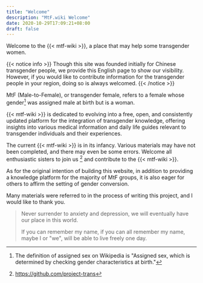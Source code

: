 ```yaml
---
title: "Welcome"
description: "MtF.wiki Welcome"
date: 2020-10-29T17:09:21+08:00
draft: false
---
```


Welcome to the {{< mtf-wiki >}}, a place that may help some transgender women.

{{< notice info >}}
Though this site was founded initially for Chinese transgender people, we provide this English page to show our visibility. However, if you would like to contribute information for the transgender people in your region, doing so is always welcomed.
{{< /notice >}}

MtF (Male-to-Female), or transgender female, refers to a female whose gender[^1] was assigned male at birth but is a woman.

{{< mtf-wiki >}} is dedicated to evolving into a free, open, and consistently updated platform for the integration of transgender knowledge, offering insights into various medical information and daily life guides relevant to transgender individuals and their experiences.

The current {{< mtf-wiki >}} is in its infancy. Various materials may have not been completed, and there may even be some errors. Welcome all enthusiastic sisters to join us [^2] and contribute to the {{< mtf-wiki >}}.

As for the original intention of building this website, in addition to providing a knowledge platform for the majority of MtF groups, it is also eager for others to affirm the setting of gender conversion.

Many materials were referred to in the process of writing this project, and I would like to thank you.

> Never surrender to anxiety and depression, we will eventually have our place in this world.
>
> If you can remember my name, if you can all remember my name, maybe I or "we", will be able to live freely one day.

[^1]: The definition of assigned sex on Wikipedia is "Assigned sex, which is determined by checking gender characteristics at birth."

[^2]: https://github.com/project-trans
